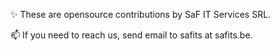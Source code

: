 ✨ These are opensource contributions by SaF IT Services SRL.

📫 If you need to reach us, send email to safits at safits.be.
